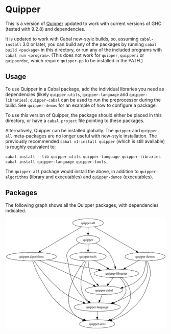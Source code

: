 # Quipper

This is a version of [Quipper](https://www.mathstat.dal.ca/~selinger/quipper/) updated to work with current versions of GHC (tested with 9.2.8) and dependencies.

It is updated to work with Cabal new-style builds, so, assuming `cabal-install` 3.0 or later, you can build any of the packages by running `cabal build <package>` in this directory, or run any of the included programs with `cabal run <program>`.
(This does not work for `quipper`, `quipperi` or `quipperdoc`, which require `quipper-pp` to be installed in the PATH.)

## Usage

To use Quipper in a Cabal package, add the individual libraries you need as dependencies (likely `quipper-utils`, `quipper-language` and `quipper-libraries`).
`quipper-cabal` can be used to run the preprocessor during the build.
See `quipper-demos` for an example of how to configure a package.

To use this version of Quipper, the package should either be placed in this directory, or have a `cabal.project` file pointing to these packages.

Alternatively, Quipper can be installed globally.
The `quipper` and `quipper-all` meta-packages are no longer useful with new-style installation.
The previously recommended `cabal v1-install quipper` (which is still available) is roughly equivalent to:
```
cabal install --lib quipper-utils quipper-language quipper-libraries
cabal install quipper-language quipper-tools
```
The `quipper-all` package would install the above, in addition to `quipper-algorithms` (library and executables) and `quipper-demos` (executables).

## Packages

The following graph shows all the Quipper packages, with dependencies indicated.

![dependency graph](images/depends.svg)
